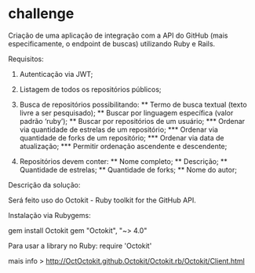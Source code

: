 # challenge
Criação de uma aplicação de integração com a API do GitHub (mais especificamente, o endpoint de buscas)
utilizando Ruby e Rails.

Requisitos:

1) Autenticação via JWT;
2) Listagem de todos os repositórios públicos;

3) Busca de repositórios possibilitando:
** Termo de busca textual (texto livre a ser pesquisado);
** Buscar por linguagem específica (valor padrão ‘ruby’);
** Buscar por repositórios de um usuário;
*** Ordenar via quantidade de estrelas de um repositório;
*** Ordenar via quantidade de forks de um repositório;
*** Ordenar via data de atualização;
*** Permitir ordenação ascendente e descendente;

4) Repositórios devem conter:
** Nome completo;
** Descrição;
** Quantidade de estrelas;
** Quantidade de forks;
** Nome do autor;

Descrição da solução:

Será feito uso do Octokit - Ruby toolkit for the GitHub API.

Instalação via Rubygems:

gem install Octokit
gem "Octokit", "~> 4.0"

Para usar a library no Ruby:
require 'Octokit'

mais info > http://OctOctokit.github.Octokit/Octokit.rb/Octokit/Client.html
